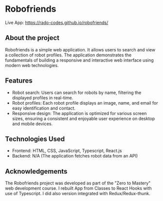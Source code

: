 # Robofriends

Live App: https://rado-codes.github.io/robofriends/

## About the project

Robofriends is a simple web application. It allows users to search and view a collection of robot profiles. The application demonstrates the fundamentals of building a responsive and interactive web interface using modern web technologies.

## Features

* Robot search: Users can search for robots by name, filtering the displayed profiles in real-time.
* Robot profiles: Each robot profile displays an image, name, and email for easy identification and contact.
* Responsive design: The application is optimized for various screen sizes, ensuring a consistent and enjoyable user experience on desktop and mobile devices.

## Technologies Used

* Frontend: HTML, CSS, JavaScript, Typescript, React.js
* Backend: N/A (The application fetches robot data from an API)

## Acknowledgements

The Robofriends project was developed as part of the "Zero to Mastery" web development course. I rebuilt App from Classes to React Hooks with use of Typescript. I did also version integrated with Redux/Redux-thunk.
